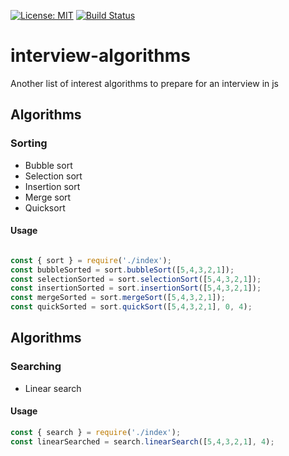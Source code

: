 [![License: MIT](https://img.shields.io/badge/License-MIT-yellow.svg)](https://opensource.org/licenses/MIT)
[![Build Status](https://travis-ci.com/julimen5/interview-algorithms.svg?branch=main)](https://travis-ci.com/julimen5/interview-algorithms)

# interview-algorithms
Another list of interest algorithms to prepare for an interview in js

## Algorithms

### Sorting
* Bubble sort
* Selection sort
* Insertion sort 
* Merge sort
* Quicksort

#### Usage 

```JavaScript

const { sort } = require('./index');
const bubbleSorted = sort.bubbleSort([5,4,3,2,1]);
const selectionSorted = sort.selectionSort([5,4,3,2,1]);
const insertionSorted = sort.insertionSort([5,4,3,2,1]);
const mergeSorted = sort.mergeSort([5,4,3,2,1]);
const quickSorted = sort.quickSort([5,4,3,2,1], 0, 4);

```

## Algorithms

### Searching
* Linear search

#### Usage
```JavaScript
const { search } = require('./index');
const linearSearched = search.linearSearch([5,4,3,2,1], 4);

```
